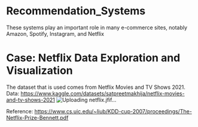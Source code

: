 # Recommendation_Systems
These systems play an important role in many e-commerce sites, notably Amazon, Spotify, Instagram, and Netflix
# Case: Netflix Data Exploration and Visualization
The dataset that is used comes from Netflix Movies and TV Shows 2021. 
Data: https://www.kaggle.com/datasets/satpreetmakhija/netflix-movies-and-tv-shows-2021
![Uploading netflix.jfif…]()


















Reference: https://www.cs.uic.edu/~liub/KDD-cup-2007/proceedings/The-Netflix-Prize-Bennett.pdf


